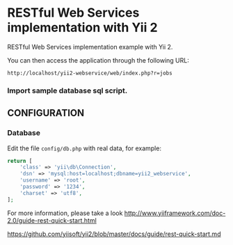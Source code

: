 RESTful Web Services implementation with Yii 2
================================

RESTful Web Services implementation example with Yii 2.

You can then access the application through the following URL:

~~~
http://localhost/yii2-webservice/web/index.php?r=jobs
~~~


### Import sample database sql script.

CONFIGURATION
-------------

### Database

Edit the file `config/db.php` with real data, for example:

```php
return [
    'class' => 'yii\db\Connection',
    'dsn' => 'mysql:host=localhost;dbname=yii2_webservice',
    'username' => 'root',
    'password' => '1234',
    'charset' => 'utf8',
];
```

For more information, please take a look
<a href="http://www.yiiframework.com/doc-2.0/guide-rest-quick-start.html" target="_blank">http://www.yiiframework.com/doc-2.0/guide-rest-quick-start.html</a>

https://github.com/yiisoft/yii2/blob/master/docs/guide/rest-quick-start.md
